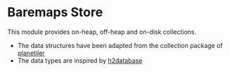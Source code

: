 # Baremaps Store

This module provides on-heap, off-heap and on-disk collections.
- The data structures have been adapted from the collection package of [planetiler](https://github.com/onthegomap/planetiler">Planetiler)
- The data types are inspired by [h2database](https://github.com/h2database/h2database)
